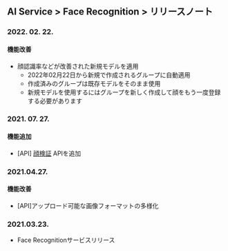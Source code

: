 ## AI Service > Face Recognition > リリースノート

### 2022. 02. 22.
#### 機能改善
* 顔認識率などが改善された新規モデルを適用
	* 2022年02月22日から新規で作成されるグループに自動適用
	* 作成済みのグループは既存モデルをそのまま使用
	* 新規モデルを使用するにはグループを新しく作成して顔をもう一度登録する必要があります

### 2021. 07. 27.
#### 機能追加
* [API] [顔検証](./api-guide/#verify) APIを追加

### 2021.04.27.
#### 機能改善
* [API]アップロード可能な画像フォーマットの多様化
### 2021.03.23.
* Face Recognitionサービスリリース
